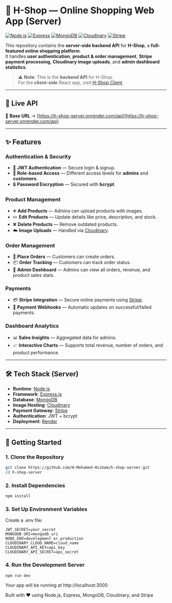 # 🛒 H-Shop — Online Shopping Web App (Server)

[![Node.js](https://img.shields.io/badge/Node.js-43853D?style=for-the-badge&logo=node.js&logoColor=white)](https://nodejs.org/)
[![Express](https://img.shields.io/badge/Express.js-000000?style=for-the-badge&logo=express&logoColor=white)](https://expressjs.com/)
[![MongoDB](https://img.shields.io/badge/MongoDB-4EA94B?style=for-the-badge&logo=mongodb&logoColor=white)](https://www.mongodb.com/)
[![Cloudinary](https://img.shields.io/badge/Cloudinary-3448C5?style=for-the-badge&logo=cloudinary&logoColor=white)](https://cloudinary.com/)
[![Stripe](https://img.shields.io/badge/Stripe-626CD9?style=for-the-badge&logo=stripe&logoColor=white)](https://stripe.com/)

This repository contains the **server-side backend API** for **H-Shop**, a **full-featured online shopping platform**.  
It handles **user authentication**, **product & order management**, **Stripe payment processing**, **Cloudinary image uploads**, and **admin dashboard statistics**.

> ⚠️ **Note**: This is the **backend API** for H-Shop.  
> For the **client-side** React app, visit [H-Shop Client](https://github.com/H-Mohamed-Hisham/h-shop-client).

---

## 🔗 Live API

🚀 **Base URL** → [https://h-shop-server.onrender.com/api](https://h-shop-server.onrender.com/api)

---

## ✨ Features

### **Authentication & Security**

- 🔐 **JWT Authentication** — Secure login & signup.
- 👤 **Role-based Access** — Different access levels for **admins** and **customers**.
- 🔒 **Password Encryption** — Secured with **bcrypt**.

### **Product Management**

- ➕ **Add Products** — Admins can upload products with images.
- ✏️ **Edit Products** — Update details like price, description, and stock.
- ❌ **Delete Products** — Remove outdated products.
- ☁️ **Image Uploads** — Handled via [Cloudinary](https://cloudinary.com/).

### **Order Management**

- 🛒 **Place Orders** — Customers can create orders.
- 📦 **Order Tracking** — Customers can track order status.
- 📑 **Admin Dashboard** — Admins can view all orders, revenue, and product sales stats.

### **Payments**

- 💳 **Stripe Integration** — Secure online payments using [Stripe](https://stripe.com/).
- 🔄 **Payment Webhooks** — Automatic updates on successful/failed payments.

### **Dashboard Analytics**

- 📊 **Sales Insights** — Aggregated data for admins.
- 📈 **Interactive Charts** — Supports total revenue, number of orders, and product performance.

---

## 🛠️ Tech Stack (Server)

- **Runtime**: [Node.js](https://nodejs.org/)
- **Framework**: [Express.js](https://expressjs.com/)
- **Database**: [MongoDB](https://www.mongodb.com/)
- **Image Hosting**: [Cloudinary](https://cloudinary.com/)
- **Payment Gateway**: [Stripe](https://stripe.com/)
- **Authentication**: JWT + bcrypt
- **Deployment**: [Render](https://render.com/)

---

## 🚀 Getting Started

### 1. Clone the Repository

```bash
git clone https://github.com/H-Mohamed-Hisham/h-shop-server.git
cd h-shop-server
```

### 2. Install Dependencies

```bash
npm install
```

### 3. Set Up Environment Variables

Create a .env file:

```
JWT_SECRET=your_secret
MONGODB_URI=mongodb_uri
NODE_ENV=development or production
CLOUDINARY_CLOUD_NAME=cloud_name
CLOUDINARY_API_KEY=api_key
CLOUDINARY_API_SECRET=api_secret
```

### 4. Run the Development Server

```
npm run dev
```

Your app will be running at http://localhost:3000

Built with ❤️ using Node.js, Express, MongoDB, Cloudinary, and Stripe
